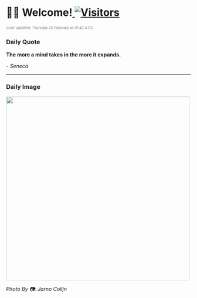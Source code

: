 <h1>👋🏽 Welcome!<a href="https://github.com/OmitNomis/"> <img src="https://visitor-badge.laobi.icu/badge?page_id=OmitNomis" alt="Visitors"></a></h1>

<i><p style="font-size: 0.6rem; color:gray">(Last Updated: Thursday 20 February at 01:43 UTC)</p></i>

<h3> Daily Quote </h3>
<b><p>The more a mind takes in the more it expands.</p></b>
<i><caption style="font-size: 0.8rem; color:gray;">- Seneca</caption></i>


<hr>

<h3>Daily Image</h3>
<a href="https://images.unsplash.com/photo-1738316849598-8cbe1e5ca3f6?crop=entropy&cs=srgb&fm=jpg&ixid=M3w2MjM3MzF8MHwxfHJhbmRvbXx8fHx8fHx8fDE3NDAwMTU3ODl8&ixlib=rb-4.0.3&q=85" target="_blank"><img style="height:500px;" src=https://images.unsplash.com/photo-1738316849598-8cbe1e5ca3f6?crop=entropy&cs=srgb&fm=jpg&ixid=M3w2MjM3MzF8MHwxfHJhbmRvbXx8fHx8fHx8fDE3NDAwMTU3ODl8&ixlib=rb-4.0.3&q=85"/></a>

<i><caption style="font-size: 0.8rem; color:gray;"> Photo By 📷: Jarno Colijn</caption></i>
